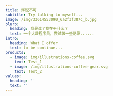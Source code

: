 ```yaml
---
title: 辉说不可
subtitle: Try talking to myself...
image: /img/33614553090_6a2f3f387c_b.jpg
blurb:
  heading: 我是谁？我在干什么？
  text: 一个大龄程序员，尝试做一些记录......
intro:
  heading: What I offer
  text: to be continue...
products:
  - image: img/illustrations-coffee.svg
    text: Test_1
  - image: /img/illustrations-coffee-gear.svg
    text: Test_2
values:
  heading: ''
  text: ''
---
```


